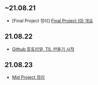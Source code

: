 ## ~21.08.21
- [Final Project 정리]
[Final Project (0) 개요](https://aeda.tistory.com/2)
## 21.08.22
- [Github 튜토리얼, TIL 만들기 시작](https://aeda.tistory.com/8)
## 21.08.23
- [Mid Project 정리]()